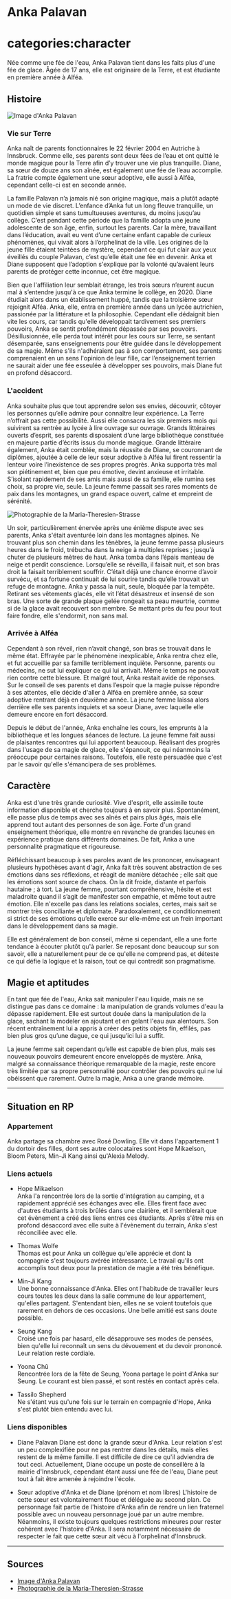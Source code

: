 # Anka Palavan

# categories:character

Née comme une fée de l'eau, Anka Palavan tient dans les faits plus d'une fée de glace. Âgée de 17 ans, elle est originaire de la Terre, et est étudiante en première année à Alféa.

## Histoire

![Image d'Anka Palavan](/img/anka_1.png "Anka Palavan$Anka Palavan en 2022")

### Vie sur Terre

Anka naît de parents fonctionnaires le 22 février 2004 en Autriche à Innsbruck. Comme elle, ses parents sont deux fées de l’eau et ont quitté le monde magique pour la Terre afin d’y trouver une vie plus tranquille. Diane, sa sœur de douze ans son aînée, est également une fée de l’eau accomplie. La fratrie compte également une sœur adoptive, elle aussi à Alféa, cependant celle-ci est en seconde année.

La famille Palavan n’a jamais nié son origine magique, mais a plutôt adapté un mode de vie discret. L’enfance d’Anka fut un long fleuve tranquille, un quotidien simple et sans tumultueuses aventures, du moins jusqu’au collège. C’est pendant cette période que la famille adopta une jeune adolescente de son âge, enfin, surtout les parents. Car la mère, travaillant dans l’éducation, avait eu vent d’une certaine enfant capable de curieux phénomènes, qui vivait alors à l’orphelinat de la ville. Les origines de la jeune fille étaient teintées de mystère, cependant ce qui fut clair aux yeux éveillés du couple Palavan, c’est qu’elle était une fée en devenir. Anka et Diane supposent que l’adoption s'explique par la volonté qu’avaient leurs parents de protéger cette inconnue, cet être magique.

Bien que l'affiliation leur semblait étrange, les trois sœurs n’eurent aucun mal à s’entendre jusqu'à ce que Anka termine le collège, en 2020. Diane étudiait alors dans un établissement huppé, tandis que la troisième sœur rejoignit Alféa. Anka, elle, entra en première année dans un lycée autrichien, passionée par la littérature et la philosophie. Cependant elle dédaignit bien vite les cours, car tandis qu'elle développait tardivement ses premiers pouvoirs, Anka se sentit profondément dépassée par ses pouvoirs. Désillusionnée, elle perda tout intérêt pour les cours sur Terre, se sentant désemparée, sans enseignements pour être guidée dans le développement de sa magie. Même s'ils n'adhéraient pas à son comportement, ses parents comprenaient en un sens l'opinion de leur fille, car l’enseignement terrien ne saurait aider une fée esseulée à développer ses pouvoirs, mais Diane fut en profond désaccord.

### L'accident

Anka souhaite plus que tout apprendre selon ses envies, découvrir, côtoyer les personnes qu’elle admire pour connaître leur expérience. La Terre n’offrait pas cette possibilité. Aussi elle consacra les six premiers mois qui suivirent sa rentrée au lycée à lire ouvrage sur ouvrage. Grands littéraires ouverts d’esprit, ses parents disposaient d’une large bibliothèque constituée en majeure partie d’écrits issus du monde magique. Grande littéraire également, Anka était comblée, mais la réussite de Diane, se couronnant de diplômes, ajoutée à celle de leur sœur adoptive à Alféa lui firent ressentir la lenteur voire l’inexistence de ses propres progrès. Anka supporta très mal son piétinement et, bien que peu émotive, devint anxieuse et irritable. S’isolant rapidement de ses amis mais aussi de sa famille, elle rumina ses choix, sa propre vie, seule. La jeune femme passait ses rares moments de paix dans les montagnes, un grand espace ouvert, calme et empreint de sérénité.

![Photographie de la Maria-Theresien-Strasse](https://cdn-blob.austria.info/cms-uploads-prod/default/0001/04/thumb_3235_default_three_columns.jpeg "Innsbruck, Autriche$La Maria-Theresien-Strasse à Innsbruck en Autriche")

Un soir, particulièrement énervée après une énième dispute avec ses parents, Anka s'était aventurée loin dans les montagnes alpines. Ne trouvant plus son chemin dans les ténèbres, la jeune femme passa plusieurs heures dans le froid, trébucha dans la neige à multiples reprises ; jusqu’à chuter de plusieurs mètres de haut. Anka tomba dans l’épais manteau de neige et perdit conscience. Lorsqu’elle se réveilla, il faisait nuit, et son bras droit la faisait terriblement souffrir. C’était déjà une chance énorme d’avoir survécu, et sa fortune continuait de lui sourire tandis qu’elle trouvait un refuge de montagne. Anka y passa la nuit, seule, bloquée par la tempête. Retirant ses vêtements glacés, elle vit l’état désastreux et insensé de son bras. Une sorte de grande plaque gelée rongeait sa peau meurtrie, comme si de la glace avait recouvert son membre. Se mettant près du feu pour tout faire fondre, elle s'endormit, non sans mal.

### Arrivée à Alféa

Cependant à son réveil, rien n’avait changé, son bras se trouvait dans le même état. Effrayée par le phénomène inexplicable, Anka rentra chez elle, et fut accueillie par sa famille terriblement inquiète. Personne, parents ou médecins, ne sut lui expliquer ce qui lui arrivait. Même le temps ne pouvait rien contre cette blessure. Et malgré tout, Anka restait avide de réponses. Sur le conseil de ses parents et dans l’espoir que la magie puisse répondre à ses attentes, elle décide d'aller à Alféa en première année, sa sœur adoptive rentrant déjà en deuxième année. La jeune femme laissa alors derrière elle ses parents inquiets et sa soeur Diane, avec laquelle elle demeure encore en fort désaccord.

Depuis le début de l'année, Anka enchaîne les cours, les emprunts à la bibliothèque et les longues séances de lecture. La jeune femme fait aussi de plaisantes rencontres qui lui apportent beaucoup. Réalisant des progrès dans l'usage de sa magie de glace, elle s'épanouit, ce qui néanmoins la préoccupe pour certaines raisons. Toutefois, elle reste persuadée que c'est par le savoir qu'elle s'émancipera de ses problèmes.

## Caractère

Anka est d'une très grande curiosité. Vive d'esprit, elle assimile toute information disponible et cherche toujours à en savoir plus. Spontanément, elle passe plus de temps avec ses aînés et pairs plus âgés, mais elle apprend tout autant des personnes de son âge. Forte d'un grand enseignement théorique, elle montre en revanche de grandes lacunes en expérience pratique dans différents domaines. De fait, Anka a une personnalité pragmatique et rigoureuse.

Réfléchissant beaucoup à ses paroles avant de les prononcer, envisageant plusieurs hypothèses avant d'agir, Anka fait très souvent abstraction de ses émotions dans ses réflexions, et réagit de manière détachée ; elle sait que les émotions sont source de chaos. On la dit froide, distante et parfois hautaine ; à tort. La jeune femme, pourtant compréhensive, hésite et est maladroite quand il s’agit de manifester son empathie, et même tout autre émotion. Elle n'excelle pas dans les relations sociales, certes, mais sait se montrer très conciliante et diplomate. Paradoxalement, ce conditionnement si strict de ses émotions qu’elle exerce sur elle-même est un frein important dans le développement dans sa magie.

Elle est généralement de bon conseil, même si cependant, elle a une forte tendance à écouter plutôt qu'à parler. Se reposant donc beaucoup sur son savoir, elle a naturellement peur de ce qu'elle ne comprend pas, et déteste ce qui défie la logique et la raison, tout ce qui contredit son pragmatisme.

## Magie et aptitudes

En tant que fée de l'eau, Anka sait manipuler l'eau liquide, mais ne se distingue pas dans ce domaine : la manipulation de grands volumes d'eau la dépasse rapidement. Elle est surtout douée dans la manipulation de la glace, sachant la modeler en ajoutant et en gelant l'eau aux alentours. Son récent entraînement lui a appris à créer des petits objets fin, effilés, pas bien plus gros qu’une dague, ce qui jusqu’ici lui a suffit.

La jeune femme sait cependant qu’elle est capable de bien plus, mais ses nouveaux pouvoirs demeurent encore enveloppés de mystère. Anka, malgré sa connaissance théorique remarquable de la magie, reste encore très limitée par sa propre personnalité pour contrôler des pouvoirs qui ne lui obéissent que rarement. Outre la magie, Anka a une grande mémoire.

---

## Situation en RP

### Appartement

Anka partage sa chambre avec Rosé Dowling. Elle vit dans l'appartement 1 du dortoir des filles, dont ses autre colocataires sont Hope Mikaelson, Bloom Peters, Min-Ji Kang ainsi qu'Alexia Melody.

### Liens actuels

* Hope Mikaelson  
Anka l'a rencontrée lors de la sortie d'intégration au camping, et a rapidement apprécié ses échanges avec elle. Elles firent face avec d'autres étudiants à trois brûlés dans une clairière, et il semblerait que cet évènement a créé des liens entres ces étudiants. Après s'être mis en profond désaccord avec elle suite à l'évènement du terrain, Anka s'est réconciliée avec elle.

* Thomas Wolfe  
Thomas est pour Anka un collègue qu'elle apprécie et dont la compagnie s'est toujours avérée intéressante. Le travail qu'ils ont accomplis tout deux pour la prestation de magie a été très bénéfique.

* Min-Ji Kang  
Une bonne connaissance d'Anka. Elles ont l'habitude de travailler leurs cours toutes les deux dans la salle commune de leur appartement, qu'elles partagent. S'entendant bien, elles ne se voient toutefois que rarement en dehors de ces occasions. Une belle amitié est sans doute possible.

* Seung Kang  
Croisé une fois par hasard, elle désapprouve ses modes de pensées, bien qu'elle lui reconnaît un sens du dévouement et du devoir prononcé. Leur relation reste cordiale.

* Yoona Chû  
Rencontrée lors de la fête de Seung, Yoona partage le point d'Anka sur Seung. Le courant est bien passé, et sont restés en contact après cela.

* Tassilo Shepherd  
Ne s'étant vus qu'une fois sur le terrain en compagnie d'Hope, Anka s'est plutôt bien entendu avec lui.

### Liens disponibles

* Diane Palavan
Diane est donc la grande sœur d'Anka. Leur relation s'est un peu complexifiée pour ne pas rentrer dans les détails, mais elles restent de la même famille. Il est difficile de dire ce qu'il adviendra de tout ceci. Actuellement, Diane occupe un poste de conseillère à la mairie d'Innsbruck, cependant étant aussi une fée de l'eau, Diane peut tout à fait être amenée à rejoindre l'école.

* Sœur adoptive d'Anka et de Diane (prénom et nom libres)
L'histoire de cette sœur est volontairement floue et déléguée au second plan. Ce personnage fait partie de l'histoire d'Anka afin de rendre un lien fraternel possible avec un nouveau personnage joué par un autre membre. Néanmoins, il existe toujours quelques restrictions mineures pour rester cohérent avec l'histoire d'Anka. Il sera notamment nécessaire de respecter le fait que cette sœur ait vécu à l'orphelinat d'Innsbruck.

---

## Sources

* [Image d'Anka Palavan](https://www.instagram.com/seelcanyvz/ "new:@seelcanyvz sur Instagram")
* [Photographie de la Maria-Theresien-Strasse](https://www.austria.info/fr/destinations/villes/innsbruck "new:Site touristique de la ville d'Innsbruck")
